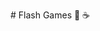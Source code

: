 <div class="typed">
<div class="type-container">
  <p class="typed-out lrg"># Flash Games 👾 ☕</p>
  </div>
</div>